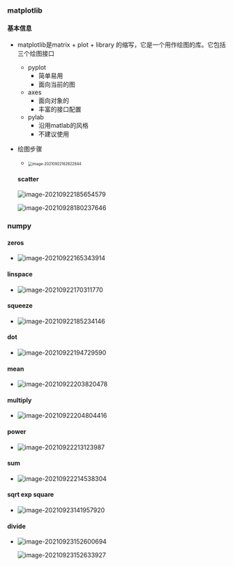 ### matplotlib

#### 基本信息

- matplotlib是matrix + plot + library 的缩写，它是一个用作绘图的库。它包括三个绘图接口

  - pyplot
    - 简单易用
    - 面向当前的图
  - axes
    - 面向对象的
    - 丰富的接口配置
  - pylab
    - 沿用matlab的风格
    - 不建议使用

- 绘图步骤

  - <img src="../TyporaResources/Image/image-20210922162822844.png" alt="image-20210922162822844" style="zoom:60%;" />

  

  

  

  #### scatter

  ![image-20210922185654579](../TyporaResources/Image/image-20210922185654579.png)
  
  ![image-20210928180237646](../TyporaResources/Image/image-20210928180237646.png)

### numpy

####   zeros

- ![image-20210922165343914](../TyporaResources/Image/image-20210922165343914.png)

#### linspace

- ![image-20210922170311770](../TyporaResources/Image/image-20210922170311770.png)

#### squeeze

- ![image-20210922185234146](../TyporaResources/Image/image-20210922185234146.png)

#### dot

- ![image-20210922194729590](../TyporaResources/Image/image-20210922194729590.png)

#### mean

- ![image-20210922203820478](../TyporaResources/Image/image-20210922203820478.png)

####  multiply

- ![image-20210922204804416](../TyporaResources/Image/image-20210922204804416.png)

#### power

- ![image-20210922213123987](../TyporaResources/Image/image-20210922213123987.png)

#### sum

- ![image-20210922214538304](../TyporaResources/Image/image-20210922214538304.png)

#### sqrt   exp   square

- ![image-20210923141957920](../TyporaResources/Image/image-20210923141957920.png)

#### divide

- ![image-20210923152600694](../TyporaResources/Image/image-20210923152600694.png)

  ![image-20210923152633927](../TyporaResources/Image/image-20210923152633927.png)

